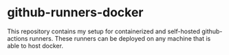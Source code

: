 # github-runners-docker
This repository contains my setup for containerized and self-hosted github-actions runners. These runners can be deployed on any machine that is able to host docker.
